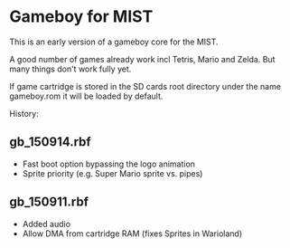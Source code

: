 Gameboy for MIST
================

This is an early version of a gameboy core for the MIST. 

A good number of games already work incl Tetris, Mario and Zelda. But
many things don't work fully yet.

If game cartridge is stored in the SD cards root directory under the name
gameboy.rom it will be loaded by default.

History:

gb_150914.rbf
-------------

- Fast boot option bypassing the logo animation
- Sprite priority (e.g. Super Mario sprite vs. pipes)

gb_150911.rbf
-------------

- Added audio
- Allow DMA from cartridge RAM (fixes Sprites in Warioland)

